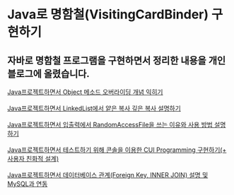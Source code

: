 # Java로 명함철(VisitingCardBinder) 구현하기
## 자바로 명함철 프로그램을 구현하면서 정리한 내용을 개인 블로그에 올렸습니다.
<a href="https://injae7034.github.io/java/fourteenth/" target="_blank">Java프로젝트하면서 Object 메소드 오버라이딩 개념 익히기</a><br><br>
<a href="https://injae7034.github.io/java/fifteenth/" target="_blank">Java프로젝트하면서 LinkedList에서 얕은 복사 깊은 복사 설명하기</a><br><br>
<a href="https://injae7034.github.io/java/sixteenth/" target="_blank">Java프로젝트하면서 입출력에서 RandomAccessFile을 쓰는 이유와 사용 방법 설명하기</a><br><br>
<a href="https://injae7034.github.io/java/seventeenth/" target="_blank">Java프로젝트하면서 테스트하기 위해 콘솔을 이용한 CUI Programming 구현하기(+ 사용자 친화적 설계)</a><br><br>
<a href="https://injae7034.github.io/java/eighteenth/" target="_blank">Java프로젝트하면서 데이터베이스 관계(Foreign Key, INNER JOIN) 설명 및 MySQL과 연동</a><br><br>
